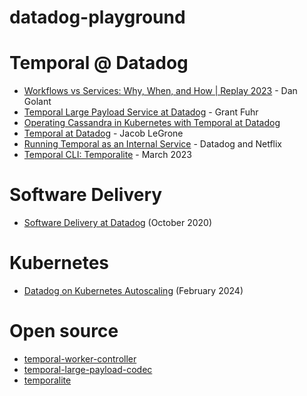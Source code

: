 # datadog-playground


# Temporal @ Datadog

- [Workflows vs Services: Why, When, and How | Replay 2023](https://www.youtube.com/watch?v=1jtMc6C-_-U) - Dan Golant
- [Temporal Large Payload Service at Datadog](https://www.youtube.com/watch?v=0BNEi2skUdg) - Grant Fuhr
- [Operating Cassandra in Kubernetes with Temporal at Datadog](https://www.youtube.com/watch?v=_vnXUOfKNQ0)
- [Temporal at Datadog](https://www.youtube.com/watch?v=LxgkAoTSI8Q) - Jacob LeGrone
- [Running Temporal as an Internal Service](https://www.youtube.com/watch?v=jbw702SBhp4) - Datadog and Netflix
- [Temporal CLI: Temporalite](https://www.youtube.com/watch?v=-BJRQmNCi2I) - March 2023

# Software Delivery
- [Software Delivery at Datadog](https://www.youtube.com/watch?v=H67uuwVO1tc) (October 2020)

# Kubernetes
- [Datadog on Kubernetes Autoscaling](https://www.youtube.com/watch?v=gvQvtJAw630) (February 2024)

# Open source
- [temporal-worker-controller](https://github.com/DataDog/temporal-worker-controller)
- [temporal-large-payload-codec](https://github.com/DataDog/temporal-large-payload-codec)
- [temporalite](https://temporal.io/blog/temporalite-the-foundation-of-the-new-temporal-cli-experience)

